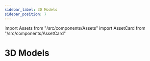 ```yaml
---
sidebar_label: 3D Models
sidebar_position: 7
---
```

import Assets from "/src/components/Assets"
import AssetCard from "/src/components/AssetCard"

# 3D Models

<Assets>
  <AssetCard type="model" heading="Model" link="https://gltf-viewer.in.gmetri.com/#model=https://u.vrgmetri.com/gb-sms-prod-1/media/2021-1/gmetri/96bff212-1665-48c2-9e62-e8391843d4ed/gltf/scene.gltf" />
  <AssetCard type="model" heading="Model" link="https://s.vrgmetri.com/gb-web/portal-docs/asset-library/models/Robot%20dog.usdz" />
</Assets>
